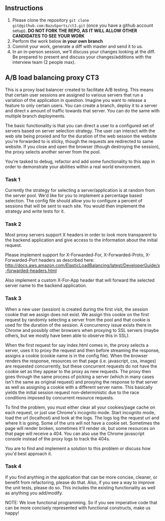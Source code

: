 ## Instructions

1. Please clone the repository `git clone git@github.com:BazuSports/ct3.git` (once you have a github account setup).  **DO NOT FORK THE REPO, AS IT WILL ALLOW OTHER CANDIDATES TO SEE YOUR WORK**
2. Perform the work below **in your own branch**
3. Commit your work, generate a diff with master and send it to us.
4. In an in-person session, we'll discuss your changes looking at the diff.  Be prepared to present and discuss your changes/additions with the interview team (2 people max).


## A/B load balancing proxy CT3

This is a proxy load balancer created to facilitate A/B testing. This means that certain user sessions are assigned to various servers that run a variation of the application in question.  Imagine you want to release a feature to only certain users.  You can create a branch, deploy it to a server and direct x amount of traffic towards that server. You can do the same with multiple branch deployments.

The basic functionality is that you can direct a user to a configured set of servers based on server selection strategy.  The user can interact with the web site being proxied and for the duration of the web session the website you're forwarded to is sticky, though the requests are redirected to same website.  If you close and open the browser (though destroying the session), the proxy selects another server from the pool.

You're tasked to debug, refactor and add some functionality to this app in order to demonstrate your abilities within a real world environment.


### Task 1

Currently the strategy for selecting a server/application is at random from the server pool.  We'd like for you to implement a percentage based selection.  The config file should allow you to configure a percent of sessions that will be sent to each site.  You would then implement the strategy and write tests for it.

### Task 2

Most proxy servers support X headers in order to look more transparent to the backend application and give access to the information about the initial request.

Please implement support for X-Forwarded-For, X-Forwarded-Proto, X-Forwarded-Port headers as described here: http://docs.aws.amazon.com/ElasticLoadBalancing/latest/DeveloperGuide/x-forwarded-headers.html

Also implement a custom X-For-App header that will forward the selected server name to the backend application.


### Task 3
When a new user (session) is created during the first visit, the session cookie that we assign does not exist.  We assign this cookie on the first request by randomly selecting a server from the pool and that cookie is used for the duration of the session.  A concurrency issue exists there in Chrome and possibly other browsers when proxying to SSL servers (maybe others, but we mostly have been able to observe this in SSL).

When the first request for say index.html comes in, the proxy selects a server, uses it to proxy the request and then before streaming the response, assigns a cookie (cookie name is in the config file).  When the browser renders the response, resources on that page (i.e. javascript, css, images) are requested concurrently, but these concurrent requests do not have the cookie set as they appear to the proxy as new requests.  The proxy then goes through the same process of picking a server (which in many cases isn't the same as original request) and proxying the response to that server as well as assigning a cookie with a different server name.  This basically yields the initial session request non-deterministic due to the race conditions imposed by concurrent resource requests.

To find the problem, you must either clear all your cookies/page cache on each request, or just use Chrome's incognito mode.  Start incognito mode, load the url (localhost) and look at the logs.  The logs log the request uri and where it is going.  Some of the uris will not have a cookie set.  Sometimes the page will render broken, sometimes it'll render ok, but some resources on that page will receive a 404.  You can also use the Chrome javascript console instead of the proxy logs to track the 404s.

You are to find and implement a solution to this problem or discuss how you'd best approach it.

### Task 4

If you find anything in the application that can be more concise, cleaner, or benefit from refactoring, please do that.  Also, if you see a way to improve the unit tests, please do so.  This includes the existing functionality as well as anything you add/modify.

NOTE: We love functional programming.  So if you see imperative code that can be more concisely represented with functional constructs, make us happy!
